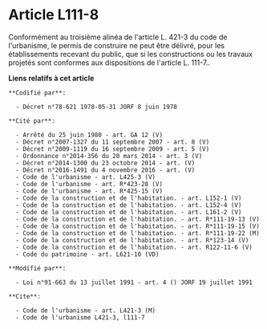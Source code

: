 # Article L111-8

Conformément au troisième alinéa de l'article L. 421-3 du code de l'urbanisme, le permis de construire ne peut être délivré,
pour les établissements recevant du public, que si les constructions ou les travaux projetés sont conformes aux dispositions
de l'article L. 111-7..

**Liens relatifs à cet article**

	**Codifié par**:

	  - Décret n°78-621 1978-05-31 JORF 8 juin 1978

	**Cité par**:

	  - Arrêté du 25 juin 1980 - art. GA 12 (V)
	  - Décret n°2007-1327 du 11 septembre 2007 - art. 8 (V)
	  - Décret n°2009-1119 du 16 septembre 2009 - art. 5 (V)
	  - Ordonnance n°2014-356 du 20 mars 2014 - art. 3 (V)
	  - Décret n°2014-1300 du 23 octobre 2014 - art. (V)
	  - Décret n°2016-1491 du 4 novembre 2016 - art. (V)
	  - Code de l'urbanisme - art. L425-3 (V)
	  - Code de l'urbanisme - art. R*423-28 (V)
	  - Code de l'urbanisme - art. R*425-15 (V)
	  - Code de la construction et de l'habitation. - art. L152-1 (V)
	  - Code de la construction et de l'habitation. - art. L152-4 (V)
	  - Code de la construction et de l'habitation. - art. L161-2 (V)
	  - Code de la construction et de l'habitation. - art. R*111-19-13 (V)
	  - Code de la construction et de l'habitation. - art. R*111-19-15 (V)
	  - Code de la construction et de l'habitation. - art. R*111-19-22 (M)
	  - Code de la construction et de l'habitation. - art. R*123-14 (V)
	  - Code de la construction et de l'habitation. - art. R122-11-6 (V)
	  - Code du patrimoine - art. L621-10 (VD)

	**Modifié par**:

	  - Loi n°91-663 du 13 juillet 1991 - art. 4 () JORF 19 juillet 1991

	**Cite**:

	  - Code de l'urbanisme - art. L421-3 (M)
	  - Code de l'urbanisme L421-3, l111-7
